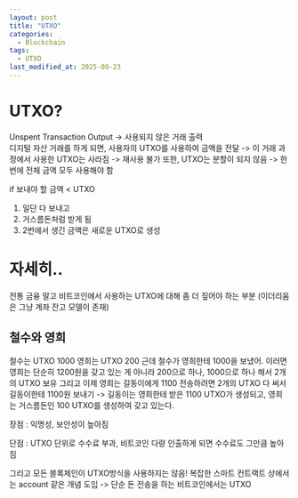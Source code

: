 ```yaml
---
layout: post
title: "UTXO"
categories:
  - Blockchain
tags:
  - UTXO
last_modified_at: 2025-09-23
---
```


# UTXO? 
Unspent Transaction Output -> 사용되지 않은 거래 출력 
<br>
디지털 자산 거래를 하게 되면, 
사용자의 UTXO를 사용하여 금액을 전달 
-> 이 거래 과정에서 사용한 UTXO는 사라짐 -> 재사용 불가 
또한, UTXO는 분할이 되지 않음 -> 한 번에 전체 금액 모두 사용해야 함 

if 보내야 할 금액 < UTXO 
1. 일단 다 보내고 
2. 거스름돈처럼 받게 됨 
3. 2번에서 생긴 금액은 새로운 UTXO로 생성 

# 자세히.. 
전통 금융 말고 비트코인에서 사용하는 UTXO에 대해 좀 더 짚어야 하는 부분 (이더리움은 그냥 계좌 잔고 모델이 존재)

## 철수와 영희 
철수는 UTXO 1000
영희는 UTXO 200
근데 철수가 영희한테 1000을 보냈어. 
이러면 영희는 단순히 1200원을 갖고 있는 게 아니라 200으로 하나, 1000으로 하나 해서 2개의 UTXO 보유
그리고 이제 영희는 길동이에게 1100 전송하려면 
2개의 UTXO 다 써서 길동이한테 1100원 보내기 -> 길동이는 영희한테 받은 1100 UTXO가 생성되고, 영희는 거스름돈인 100 UTXO를 생성하여 갖고 있는다. 

장점 
: 익명성, 보안성이 높아짐 

단점 
: UTXO 단위로 수수료 부과, 비트코인 다량 인출하게 되면 수수료도 그만큼 높아짐 

그리고 모든 블록체인이 UTXO방식을 사용하지는 않음! 복잡한 스마트 컨트랙트 상에서는 account 같은 개념 도입 -> 단순 돈 전송을 하는 비트코인에서는 UTXO 
